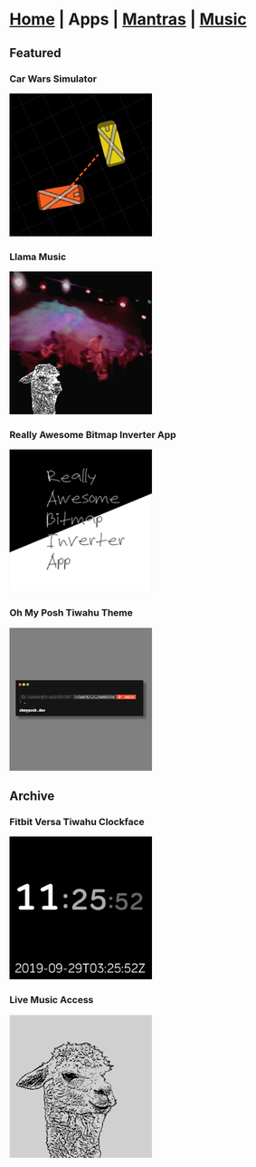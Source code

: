# [Home] | Apps | [Mantras] | [Music]

## Featured

### Car Wars Simulator

[![Car Wars Simulator][cw-img]](./cw-sim)

### Llama Music

[![Llama Music][store-lma-img]](./llama-music)

### Really Awesome Bitmap Inverter App

[![Really Awesome Bitmap Inverter App][store-rabia-img]](./rabia)

### Oh My Posh Tiwahu Theme

[![Oh My Posh Tiwahu Theme][ohmyposh-tiwahu-img]](https://ohmyposh.dev/docs/themes#tiwahu)

## Archive

### Fitbit Versa Tiwahu Clockface

[![Tiwahu Clock][store-clockface-img]](./tiwahu-clock)

### Live Music Access

[![Live Music Access][store-lma-legacy-img]](./live-music-access)

[home]: /index.md
[apps]: /apps/index.md
[mantras]: /mantras/index.md
[music]: /music/index.md

[cw-img]: ../img/cw-sim-252x252.png
[store-lma-img]: ../img/store-lma-252x252.png
[store-clockface-img]: ../img/store-tiwahu-clock-252x252.png
[store-rabia-img]: ../img/store-rabia-252x252.png
[store-lma-legacy-img]: ../img/store-lma-legacy-252x252.png
[ohmyposh-tiwahu-img]: ../img/ohmyposh-tiwahu-252x252.png
